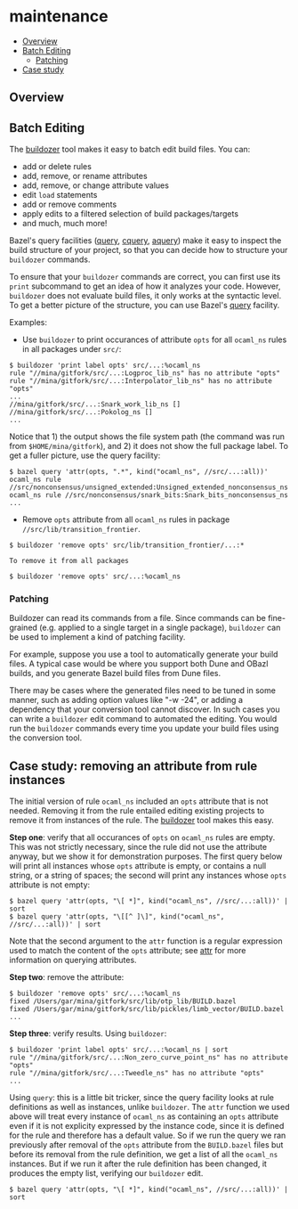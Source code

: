 maintenance
===========

-   [Overview](#overview)
-   [Batch Editing](#batch)
    -   [Patching](#patching)
-   [Case study](#case)

<a name="overview">Overview</a>
-------------------------------

<a name="batch">Batch Editing</a>
---------------------------------

The
[buildozer](https://github.com/bazelbuild/buildtools/blob/master/buildozer/README.md)
tool makes it easy to batch edit build files. You can:

-   add or delete rules
-   add, remove, or rename attributes
-   add, remove, or change attribute values
-   edit `load` statements
-   add or remove comments
-   apply edits to a filtered selection of build packages/targets
-   and much, much more!

Bazel's query facilities
([query](https://docs.bazel.build/versions/master/query.html),
[cquery](https://docs.bazel.build/versions/master/cquery.html),
[aquery](https://docs.bazel.build/versions/master/aquery.html)) make it
easy to inspect the build structure of your project, so that you can
decide how to structure your `buildozer` commands.

To ensure that your `buildozer` commands are correct, you can first use
its `print` subcommand to get an idea of how it analyzes your code.
However, `buildozer` does not evaluate build files, it only works at the
syntactic level. To get a better picture of the structure, you can use
Bazel's [query](https://docs.bazel.build/versions/master/query.html)
facility.

Examples:

-   Use `buildozer` to print occurances of attribute `opts` for all
    `ocaml_ns` rules in all packages under `src/`:

``` {.shell}
$ buildozer 'print label opts' src/...:%ocaml_ns
rule "//mina/gitfork/src/...:Logproc_lib_ns" has no attribute "opts"
rule "//mina/gitfork/src/...:Interpolator_lib_ns" has no attribute "opts"
...
//mina/gitfork/src/...:Snark_work_lib_ns []
//mina/gitfork/src/...:Pokolog_ns []
...
```

Notice that 1) the output shows the file system path (the command was
run from `$HOME/mina/gitfork`), and 2) it does not show the full package
label. To get a fuller picture, use the query facility:

``` {.shell}
$ bazel query 'attr(opts, ".*", kind("ocaml_ns", //src/...:all))'
ocaml_ns rule //src/nonconsensus/unsigned_extended:Unsigned_extended_nonconsensus_ns
ocaml_ns rule //src/nonconsensus/snark_bits:Snark_bits_nonconsensus_ns
...
```

-   Remove `opts` attribute from all `ocaml_ns` rules in package
    `//src/lib/transition_frontier`.

``` {.shell}
$ buildozer 'remove opts' src/lib/transition_frontier/...:*
```

    To remove it from all packages

``` {.shell}
$ buildozer 'remove opts' src/...:%ocaml_ns
```

### <a name="patching">Patching</a>

Buildozer can read its commands from a file. Since commands can be
fine-grained (e.g. applied to a single target in a single package),
`buildozer` can be used to implement a kind of patching facility.

For example, suppose you use a tool to automatically generate your build
files. A typical case would be where you support both Dune and OBazl
builds, and you generate Bazel build files from Dune files.

There may be cases where the generated files need to be tuned in some
manner, such as adding option values like "-w -24", or adding a
dependency that your conversion tool cannot discover. In such cases you
can write a `buildozer` edit command to automated the editing. You would
run the `buildozer` commands every time you update your build files
using the conversion tool.

<a name="case">Case study: removing an attribute from rule instances</a>
------------------------------------------------------------------------

The initial version of rule `ocaml_ns` included an `opts` attribute that
is not needed. Removing it from the rule entailed editing existing
projects to remove it from instances of the rule. The
[buildozer](#buildozer) tool makes this easy.

**Step one**: verify that all occurances of `opts` on `ocaml_ns` rules
are empty. This was not strictly necessary, since the rule did not use
the attribute anyway, but we show it for demonstration purposes. The
first query below will print all instances whose `opts` attribute is
empty, or contains a null string, or a string of spaces; the second will
print any instances whose `opts` attribute is not empty:

``` {.shell}
$ bazel query 'attr(opts, "\[ *]", kind("ocaml_ns", //src/...:all))' | sort
$ bazel query 'attr(opts, "\[[^ ]\]", kind("ocaml_ns", //src/...:all))' | sort
```

Note that the second argument to the `attr` function is a regular
expression used to match the content of the `opts` attribute; see
[attr](https://docs.bazel.build/versions/master/query.html#attr) for
more information on querying attributes.

**Step two**: remove the attribute:

``` {.shell}
$ buildozer 'remove opts' src/...:%ocaml_ns
fixed /Users/gar/mina/gitfork/src/lib/otp_lib/BUILD.bazel
fixed /Users/gar/mina/gitfork/src/lib/pickles/limb_vector/BUILD.bazel
...
```

**Step three**: verify results. Using `buildozer`:

``` {.shell}
$ buildozer 'print label opts' src/...:%ocaml_ns | sort
rule "//mina/gitfork/src/...:Non_zero_curve_point_ns" has no attribute "opts"
rule "//mina/gitfork/src/...:Tweedle_ns" has no attribute "opts"
...
```

Using `query`: this is a little bit tricker, since the query facility
looks at rule definitions as well as instances, unlike `buildozer`. The
`attr` function we used above will treat every instance of `ocaml_ns` as
containing an `opts` attribute even if it is not explicity expressed by
the instance code, since it is defined for the rule and therefore has a
default value. So if we run the query we ran previously after removal of
the `opts` attribute from the `BUILD.bazel` files but before its removal
from the rule definition, we get a list of all the `ocaml_ns` instances.
But if we run it after the rule definition has been changed, it produces
the empty list, verifying our `buildozer` edit.

``` {.shell}
$ bazel query 'attr(opts, "\[ *]", kind("ocaml_ns", //src/...:all))' | sort
```
